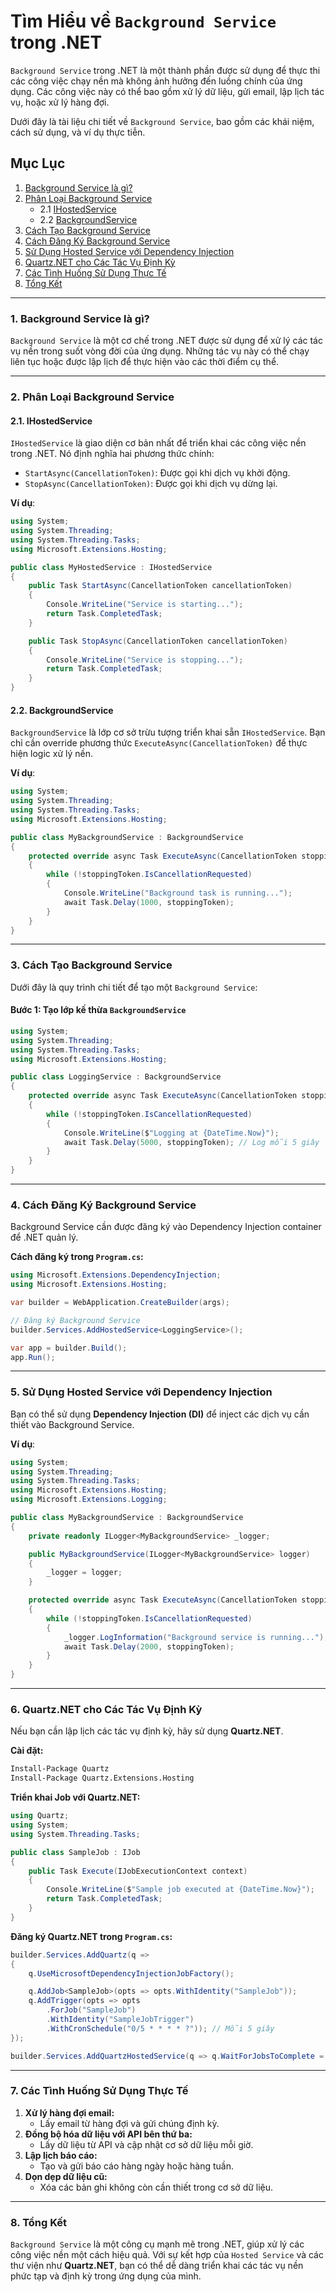 # Tìm Hiểu về `Background Service` trong .NET

`Background Service` trong .NET là một thành phần được sử dụng để thực thi các công việc chạy nền mà không ảnh hưởng đến
luồng chính của ứng dụng. Các công việc này có thể bao gồm xử lý dữ liệu, gửi email, lập lịch tác vụ, hoặc xử lý hàng
đợi.

Dưới đây là tài liệu chi tiết về `Background Service`, bao gồm các khái niệm, cách sử dụng, và ví dụ thực tiễn.

## Mục Lục

1. [Background Service là gì?](#1-background-service-là-gì)
2. [Phân Loại Background Service](#2-phân-loại-background-service)
    - 2.1 [IHostedService](#21-ihostedservice)
    - 2.2 [BackgroundService](#22-backgroundservice)
3. [Cách Tạo Background Service](#3-cách-tạo-background-service)
4. [Cách Đăng Ký Background Service](#4-cách-đăng-ký-background-service)
5. [Sử Dụng Hosted Service với Dependency Injection](#5-sử-dụng-hosted-service-với-dependency-injection)
6. [Quartz.NET cho Các Tác Vụ Định Kỳ](#6-quartznet-cho-các-tác-vụ-định-kỳ)
7. [Các Tình Huống Sử Dụng Thực Tế](#7-các-tình-huống-sử-dụng-thực-tế)
8. [Tổng Kết](#8-tổng-kết)

---

### 1. Background Service là gì?

`Background Service` là một cơ chế trong .NET được sử dụng để xử lý các tác vụ nền trong suốt vòng đời của ứng dụng.
Những tác vụ này có thể chạy liên tục hoặc được lập lịch để thực hiện vào các thời điểm cụ thể.

---

### 2. Phân Loại Background Service

#### 2.1. **IHostedService**

`IHostedService` là giao diện cơ bản nhất để triển khai các công việc nền trong .NET. Nó định nghĩa hai phương thức
chính:

- `StartAsync(CancellationToken)`: Được gọi khi dịch vụ khởi động.
- `StopAsync(CancellationToken)`: Được gọi khi dịch vụ dừng lại.

**Ví dụ**:

```csharp
using System;
using System.Threading;
using System.Threading.Tasks;
using Microsoft.Extensions.Hosting;

public class MyHostedService : IHostedService
{
    public Task StartAsync(CancellationToken cancellationToken)
    {
        Console.WriteLine("Service is starting...");
        return Task.CompletedTask;
    }

    public Task StopAsync(CancellationToken cancellationToken)
    {
        Console.WriteLine("Service is stopping...");
        return Task.CompletedTask;
    }
}
```

#### 2.2. **BackgroundService**

`BackgroundService` là lớp cơ sở trừu tượng triển khai sẵn `IHostedService`. Bạn chỉ cần override phương thức
`ExecuteAsync(CancellationToken)` để thực hiện logic xử lý nền.

**Ví dụ**:

```csharp
using System;
using System.Threading;
using System.Threading.Tasks;
using Microsoft.Extensions.Hosting;

public class MyBackgroundService : BackgroundService
{
    protected override async Task ExecuteAsync(CancellationToken stoppingToken)
    {
        while (!stoppingToken.IsCancellationRequested)
        {
            Console.WriteLine("Background task is running...");
            await Task.Delay(1000, stoppingToken);
        }
    }
}
```

---

### 3. Cách Tạo Background Service

Dưới đây là quy trình chi tiết để tạo một `Background Service`:

#### Bước 1: Tạo lớp kế thừa `BackgroundService`

```csharp
using System;
using System.Threading;
using System.Threading.Tasks;
using Microsoft.Extensions.Hosting;

public class LoggingService : BackgroundService
{
    protected override async Task ExecuteAsync(CancellationToken stoppingToken)
    {
        while (!stoppingToken.IsCancellationRequested)
        {
            Console.WriteLine($"Logging at {DateTime.Now}");
            await Task.Delay(5000, stoppingToken); // Log mỗi 5 giây
        }
    }
}
```

---

### 4. Cách Đăng Ký Background Service

Background Service cần được đăng ký vào Dependency Injection container để .NET quản lý.

**Cách đăng ký trong `Program.cs`:**

```csharp
using Microsoft.Extensions.DependencyInjection;
using Microsoft.Extensions.Hosting;

var builder = WebApplication.CreateBuilder(args);

// Đăng ký Background Service
builder.Services.AddHostedService<LoggingService>();

var app = builder.Build();
app.Run();
```

---

### 5. Sử Dụng Hosted Service với Dependency Injection

Bạn có thể sử dụng **Dependency Injection (DI)** để inject các dịch vụ cần thiết vào Background Service.

**Ví dụ**:

```csharp
using System;
using System.Threading;
using System.Threading.Tasks;
using Microsoft.Extensions.Hosting;
using Microsoft.Extensions.Logging;

public class MyBackgroundService : BackgroundService
{
    private readonly ILogger<MyBackgroundService> _logger;

    public MyBackgroundService(ILogger<MyBackgroundService> logger)
    {
        _logger = logger;
    }

    protected override async Task ExecuteAsync(CancellationToken stoppingToken)
    {
        while (!stoppingToken.IsCancellationRequested)
        {
            _logger.LogInformation("Background service is running...");
            await Task.Delay(2000, stoppingToken);
        }
    }
}
```

---

### 6. Quartz.NET cho Các Tác Vụ Định Kỳ

Nếu bạn cần lập lịch các tác vụ định kỳ, hãy sử dụng **Quartz.NET**.

**Cài đặt:**

```bash
Install-Package Quartz
Install-Package Quartz.Extensions.Hosting
```

**Triển khai Job với Quartz.NET:**

```csharp
using Quartz;
using System;
using System.Threading.Tasks;

public class SampleJob : IJob
{
    public Task Execute(IJobExecutionContext context)
    {
        Console.WriteLine($"Sample job executed at {DateTime.Now}");
        return Task.CompletedTask;
    }
}
```

**Đăng ký Quartz.NET trong `Program.cs`:**

```csharp
builder.Services.AddQuartz(q =>
{
    q.UseMicrosoftDependencyInjectionJobFactory();

    q.AddJob<SampleJob>(opts => opts.WithIdentity("SampleJob"));
    q.AddTrigger(opts => opts
        .ForJob("SampleJob")
        .WithIdentity("SampleJobTrigger")
        .WithCronSchedule("0/5 * * * * ?")); // Mỗi 5 giây
});

builder.Services.AddQuartzHostedService(q => q.WaitForJobsToComplete = true);
```

---

### 7. Các Tình Huống Sử Dụng Thực Tế

1. **Xử lý hàng đợi email:**
    - Lấy email từ hàng đợi và gửi chúng định kỳ.
2. **Đồng bộ hóa dữ liệu với API bên thứ ba:**
    - Lấy dữ liệu từ API và cập nhật cơ sở dữ liệu mỗi giờ.
3. **Lập lịch báo cáo:**
    - Tạo và gửi báo cáo hàng ngày hoặc hàng tuần.
4. **Dọn dẹp dữ liệu cũ:**
    - Xóa các bản ghi không còn cần thiết trong cơ sở dữ liệu.

---

### 8. Tổng Kết

`Background Service` là một công cụ mạnh mẽ trong .NET, giúp xử lý các công việc nền một cách hiệu quả. Với sự kết hợp
của `Hosted Service` và các thư viện như **Quartz.NET**, bạn có thể dễ dàng triển khai các tác vụ nền phức tạp và định
kỳ trong ứng dụng của mình.
